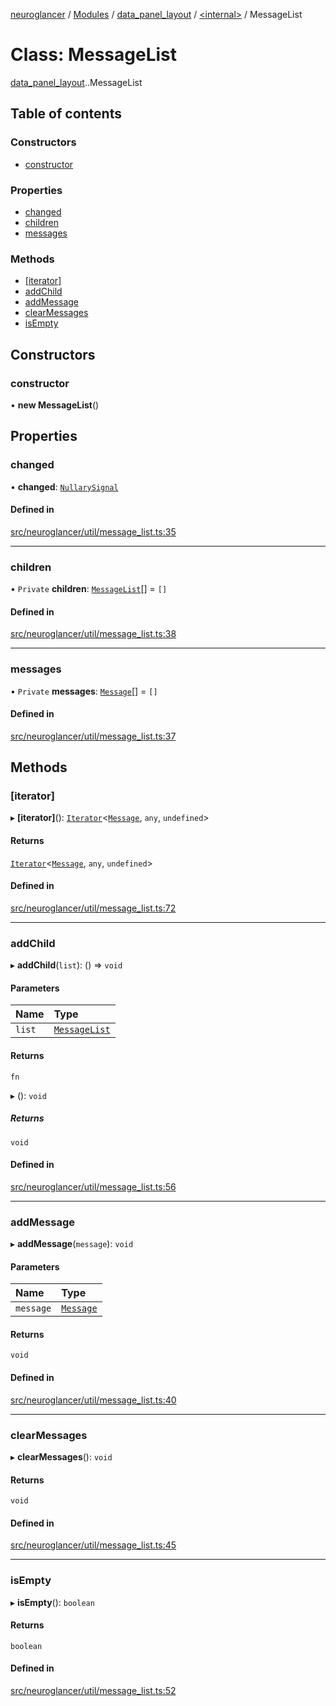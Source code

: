 [neuroglancer](../README.md) / [Modules](../modules.md) / [data\_panel\_layout](../modules/data_panel_layout.md) / [<internal\>](../modules/data_panel_layout._internal_.md) / MessageList

# Class: MessageList

[data_panel_layout](../modules/data_panel_layout.md).[<internal>](../modules/data_panel_layout._internal_.md).MessageList

## Table of contents

### Constructors

- [constructor](data_panel_layout._internal_.MessageList.md#constructor)

### Properties

- [changed](data_panel_layout._internal_.MessageList.md#changed)
- [children](data_panel_layout._internal_.MessageList.md#children)
- [messages](data_panel_layout._internal_.MessageList.md#messages)

### Methods

- [[iterator]](data_panel_layout._internal_.MessageList.md#[iterator])
- [addChild](data_panel_layout._internal_.MessageList.md#addchild)
- [addMessage](data_panel_layout._internal_.MessageList.md#addmessage)
- [clearMessages](data_panel_layout._internal_.MessageList.md#clearmessages)
- [isEmpty](data_panel_layout._internal_.MessageList.md#isempty)

## Constructors

### constructor

• **new MessageList**()

## Properties

### changed

• **changed**: [`NullarySignal`](coordinate_transform._internal_.NullarySignal.md)

#### Defined in

[src/neuroglancer/util/message_list.ts:35](https://github.com/ActiveBrainAtlas2/neuroglancer/blob/540617bc/src/neuroglancer/util/message_list.ts#L35)

___

### children

• `Private` **children**: [`MessageList`](data_panel_layout._internal_.MessageList.md)[] = `[]`

#### Defined in

[src/neuroglancer/util/message_list.ts:38](https://github.com/ActiveBrainAtlas2/neuroglancer/blob/540617bc/src/neuroglancer/util/message_list.ts#L38)

___

### messages

• `Private` **messages**: [`Message`](data_panel_layout._internal_.Message.md)[] = `[]`

#### Defined in

[src/neuroglancer/util/message_list.ts:37](https://github.com/ActiveBrainAtlas2/neuroglancer/blob/540617bc/src/neuroglancer/util/message_list.ts#L37)

## Methods

### [iterator]

▸ **[iterator]**(): [`Iterator`](../interfaces/axes_lines._internal_.Iterator.md)<[`Message`](data_panel_layout._internal_.Message.md), `any`, `undefined`\>

#### Returns

[`Iterator`](../interfaces/axes_lines._internal_.Iterator.md)<[`Message`](data_panel_layout._internal_.Message.md), `any`, `undefined`\>

#### Defined in

[src/neuroglancer/util/message_list.ts:72](https://github.com/ActiveBrainAtlas2/neuroglancer/blob/540617bc/src/neuroglancer/util/message_list.ts#L72)

___

### addChild

▸ **addChild**(`list`): () => `void`

#### Parameters

| Name | Type |
| :------ | :------ |
| `list` | [`MessageList`](data_panel_layout._internal_.MessageList.md) |

#### Returns

`fn`

▸ (): `void`

##### Returns

`void`

#### Defined in

[src/neuroglancer/util/message_list.ts:56](https://github.com/ActiveBrainAtlas2/neuroglancer/blob/540617bc/src/neuroglancer/util/message_list.ts#L56)

___

### addMessage

▸ **addMessage**(`message`): `void`

#### Parameters

| Name | Type |
| :------ | :------ |
| `message` | [`Message`](data_panel_layout._internal_.Message.md) |

#### Returns

`void`

#### Defined in

[src/neuroglancer/util/message_list.ts:40](https://github.com/ActiveBrainAtlas2/neuroglancer/blob/540617bc/src/neuroglancer/util/message_list.ts#L40)

___

### clearMessages

▸ **clearMessages**(): `void`

#### Returns

`void`

#### Defined in

[src/neuroglancer/util/message_list.ts:45](https://github.com/ActiveBrainAtlas2/neuroglancer/blob/540617bc/src/neuroglancer/util/message_list.ts#L45)

___

### isEmpty

▸ **isEmpty**(): `boolean`

#### Returns

`boolean`

#### Defined in

[src/neuroglancer/util/message_list.ts:52](https://github.com/ActiveBrainAtlas2/neuroglancer/blob/540617bc/src/neuroglancer/util/message_list.ts#L52)
